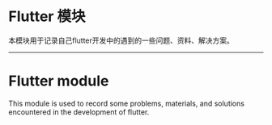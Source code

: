 # Flutter 模块

本模块用于记录自己flutter开发中的遇到的一些问题、资料、解决方案。



---



# Flutter module

This module is used to record some problems, materials, and solutions encountered in the development of flutter.
